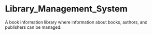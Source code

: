 # Library_Management_System
A book information library where information about books, authors, and publishers can be managed.
